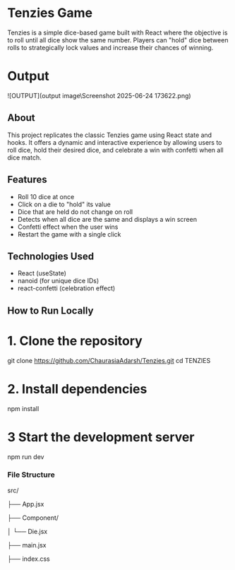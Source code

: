 # Tenzies Game

Tenzies is a simple dice-based game built with React where the objective is to roll until all dice show the same number. Players can "hold" dice between rolls to strategically lock values and increase their chances of winning.

# Output

![OUTPUT](output image\Screenshot 2025-06-24 173622.png)

## About

This project replicates the classic Tenzies game using React state and hooks. It offers a dynamic and interactive experience by allowing users to roll dice, hold their desired dice, and celebrate a win with confetti when all dice match.

## Features

- Roll 10 dice at once
- Click on a die to "hold" its value
- Dice that are held do not change on roll
- Detects when all dice are the same and displays a win screen
- Confetti effect when the user wins
- Restart the game with a single click

## Technologies Used

- React (useState)
- nanoid (for unique dice IDs)
- react-confetti (celebration effect)

## How to Run Locally

# 1. **Clone the repository**

git clone https://github.com/ChaurasiaAdarsh/Tenzies.git
cd TENZIES

# 2. **Install dependencies**

npm install

# 3 **Start the development server**

npm run dev

### File Structure

src/

├── App.jsx 

├── Component/

│   └── Die.jsx

├── main.jsx 

├── index.css      

